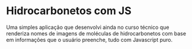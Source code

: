 # Hidrocarbonetos com JS

Uma simples aplicação que desenvolvi ainda no curso técnico que renderiza nomes de imagens de moléculas de hidrocarbonetos com base em informações que o usuário preenche, tudo com Javascript puro.
